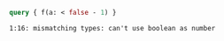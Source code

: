 ```graphql
query { f(a: < false - 1) }
```

```
1:16: mismatching types: can't use boolean as number
```